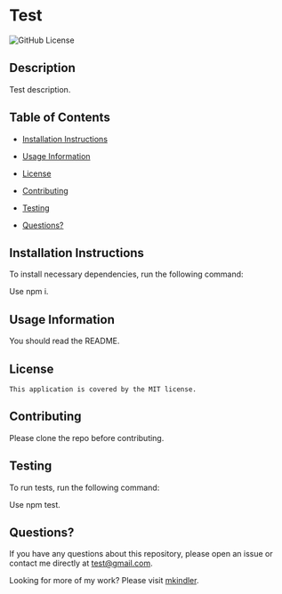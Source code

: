 # Test
  ![GitHub License](https://img.shields.io/badge/license-MIT-blue.svg)

## Description

Test description.

## Table of Contents

* [Installation Instructions](#installation)

* [Usage Information](#usage)

* [License](#license)

* [Contributing](#contributing)

* [Testing](#testing)

* [Questions?](#questions)

## Installation Instructions

To install necessary dependencies, run the following command:

Use npm i.

## Usage Information

You should read the README.

## License
    
    This application is covered by the MIT license.

## Contributing

Please clone the repo before contributing.

## Testing

To run tests, run the following command:

Use npm test.

## Questions?

If you have any questions about this repository, please open an issue or contact me directly at test@gmail.com.

Looking for more of my work?  Please visit [mkindler](https://github.com/mkindler/).

